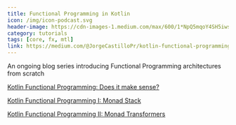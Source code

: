 ```yaml
---
title: Functional Programming in Kotlin
icon: /img/icon-podcast.svg
header-image: https://cdn-images-1.medium.com/max/600/1*NpQ5mqoY4SH5iwsWG35RqQ.jpeg
category: tutorials
tags: [core, fx, mtl]
link: https://medium.com/@JorgeCastilloPr/kotlin-functional-programming-does-it-make-sense-36ad07e6bacf
---
```

An ongoing blog series introducing Functional Programming architectures from scratch

[Kotlin Functional Programming: Does it make sense?](https://medium.com/@JorgeCastilloPr/kotlin-functional-programming-does-it-make-sense-36ad07e6bacf)

[Kotlin Functional Programming I: Monad Stack](https://medium.com/@JorgeCastilloPr/kotlin-functional-programming-i-monad-stack-518d1bd8fbee)

[Kotlin Functional Programming II: Monad Transformers](https://medium.com/@JorgeCastilloPr/kotlin-functional-programming-ii-monad-transformers-b1f020f14dd8)
